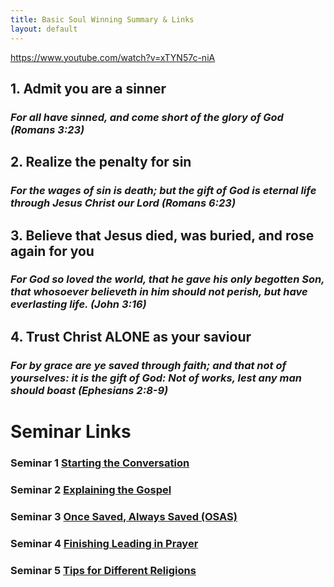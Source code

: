 ```yaml
---
title: Basic Soul Winning Summary & Links
layout: default
---
```

https://www.youtube.com/watch?v=xTYN57c-niA

## 1. Admit you are a sinner
### *For all have sinned, and come short of the glory of God (Romans 3:23)*
## 2. Realize the penalty for sin
### *For the wages of sin is death; but the gift of God is eternal life through Jesus Christ our Lord (Romans 6:23)*
## 3. Believe that Jesus died, was buried, and rose again for you
### *For God so loved the world, that he gave his only begotten Son, that whosoever believeth in him should not perish, but have everlasting life. (John 3:16)*
## 4. Trust Christ ALONE as your saviour
### *For by grace are ye saved through faith; and that not of yourselves: it is the gift of God: Not of works, lest any man should boast (Ephesians 2:8-9)*


# Seminar Links
### Seminar 1 [Starting the Conversation](https://www.youtube.com/watch?v=a2a0CmfBWRY&list=PLnnak9ni21Y9BMGOfr3XxAcGadBKC0lQj&index=2)
### Seminar 2 [Explaining the Gospel](https://www.youtube.com/watch?v=2Rf_Z1BeCcM&list=PLnnak9ni21Y9BMGOfr3XxAcGadBKC0lQj&index=3)
### Seminar 3 [Once Saved, Always Saved (OSAS)](https://www.youtube.com/watch?v=qWyLfuUkMBc&list=PLnnak9ni21Y9BMGOfr3XxAcGadBKC0lQj&index=5)
### Seminar 4 [Finishing Leading in Prayer](https://www.youtube.com/watch?v=lztNNIQ3eEc&list=PLnnak9ni21Y9BMGOfr3XxAcGadBKC0lQj&index=7)
### Seminar 5 [Tips for Different Religions](https://www.youtube.com/watch?v=S2mHrtu-DLs&list=PLnnak9ni21Y9BMGOfr3XxAcGadBKC0lQj&index=9)

